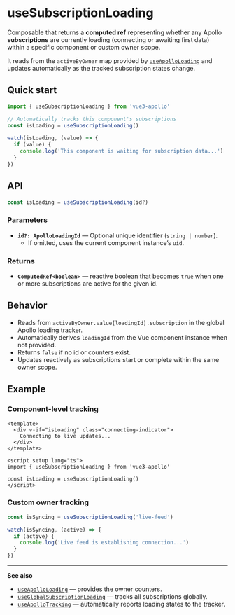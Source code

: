 

# useSubscriptionLoading

Composable that returns a **computed ref** representing whether any Apollo **subscriptions** are currently loading (connecting or awaiting first data) within a specific component or custom owner scope.

It reads from the `activeByOwner` map provided by [`useApolloLoading`](../useApolloLoading) and updates automatically as the tracked subscription states change.

## Quick start

```ts
import { useSubscriptionLoading } from 'vue3-apollo'

// Automatically tracks this component's subscriptions
const isLoading = useSubscriptionLoading()

watch(isLoading, (value) => {
  if (value) {
    console.log('This component is waiting for subscription data...')
  }
})
```

## API

```ts
const isLoading = useSubscriptionLoading(id?)
```

### Parameters
- **`id?: ApolloLoadingId`** — Optional unique identifier (`string | number`).
  - If omitted, uses the current component instance’s `uid`.

### Returns
- **`ComputedRef<boolean>`** — reactive boolean that becomes `true` when one or more subscriptions are active for the given id.

## Behavior
- Reads from `activeByOwner.value[loadingId].subscription` in the global Apollo loading tracker.
- Automatically derives `loadingId` from the Vue component instance when not provided.
- Returns `false` if no id or counters exist.
- Updates reactively as subscriptions start or complete within the same owner scope.

## Example

### Component-level tracking
```vue
<template>
  <div v-if="isLoading" class="connecting-indicator">
    Connecting to live updates...
  </div>
</template>

<script setup lang="ts">
import { useSubscriptionLoading } from 'vue3-apollo'

const isLoading = useSubscriptionLoading()
</script>
```

### Custom owner tracking
```ts
const isSyncing = useSubscriptionLoading('live-feed')

watch(isSyncing, (active) => {
  if (active) {
    console.log('Live feed is establishing connection...')
  }
})
```

---

**See also**
- [`useApolloLoading`](../useApolloLoading) — provides the owner counters.
- [`useGlobalSubscriptionLoading`](../useGlobalSubscriptionLoading) — tracks all subscriptions globally.
- [`useApolloTracking`](../useApolloTracking) — automatically reports loading states to the tracker.